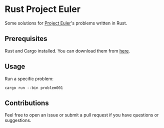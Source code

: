 # Rust Project Euler

Some solutions for [Project Euler](https://projecteuler.net/)'s problems written in Rust.

## Prerequisites

Rust and Cargo installed. You can download them from [here](https://www.rust-lang.org/tools/install).

## Usage
Run a specific problem:

    cargo run --bin problem001

## Contributions

Feel free to open an issue or submit a pull request if you have questions or suggestions.
